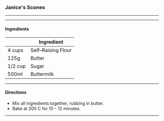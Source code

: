 ### Janice's Scones
---

---
#### Ingredients
| |Ingredient|
|--|--|
|4 cups|Self–Raising Flour |
|125g|Butter|
|1/2 cup|Sugar|
|500ml|Buttermilk|
---
#### Directions
- Mix all ingredients together, rubbing in butter.
- Bake at 200 C for 10 – 12 minutes.
---